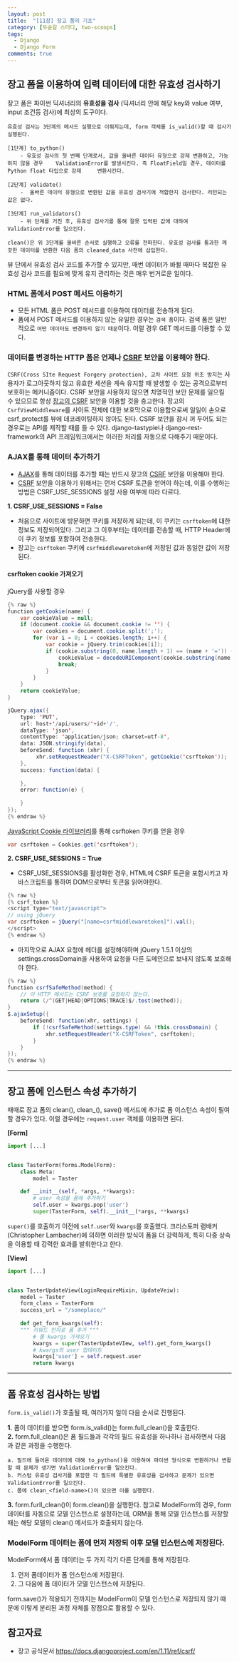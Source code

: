 ```yaml
---
layout: post
title:  "[11장] 장고 폼의 기초"
category: [두숟갈 스터디, two-scoops]
tags:
  - Django
  - Django Form
comments: true
---
```


## 장고 폼을 이용하여 입력 데이터에 대한 유효성 검사하기
장고 폼은 파이썬 딕셔너리의 **유효성을 검사** (딕셔너리 안에 해당 key와 value 여부, input 조건등 검사)에 최상의 도구이다.

```docker
유효성 검사는 3단계의 메서드 실행으로 이뤄지는데, form 객체를 is_valid()할 때 검사가 실행된다.

[1단계] to_python()
	- 유효성 검사의 첫 번째 단계로서, 값을 올바른 데이터 유형으로 강제 변환하고, 가능하지 않을 경우 	ValidationError를 발생시킨다. 즉 FloatField일 경우, 데이터를 Python float 타입으로 강제 	변환시킨다.

[2단계] validate()
	-  올바른 데이터 유형으로 변환된 값을 유효성 검사기에 적합한지 검사한다. 리턴되는 값은 없다.

[3단계] run_validators()
	- 위 단계를 거친 후, 유효성 검사기를 통해 잘못 입력된 값에 대하여 ValidationError를 일으킨다.

clean()은 위 3단계를 올바른 순서로 실행하고 오류를 전파한다. 유효성 검사를 통과한 깨끗한 데이터를 반환한 다음 폼의 cleaned_data 사전에 삽입한다.
```
 
뷰 단에서 유효성 검사 코드를 추가할 수 있지만, 매번 데이터가 바뀔 때마다 복잡한 유효성 검사 코드를 필요에 맞게 유지 관리하는 것은 매우 번거로운 일이다.

### HTML 폼에서 POST 메서드 이용하기
- 모든 HTML 폼은 POST 메서드를 이용하여 데이터를 전송하게 된다.
- 폼에서 POST 메서드를 이용하지 않는 유일한 경우는 `검색 폼`이다. 검색 폼은 일반적으로 `어떤 데이터도 변경하지 않기 때문`이다. 이럴 경우 GET 메서드를 이용할 수 있다.

### 데이터를 변경하는 HTTP 폼은 언제나 [CSRF]() 보안을 이용해야 한다.
`CSRF(Cross SIte Request Forgery protection), 교차 사이트 요청 위조 방지`는 사용자가 로그아웃하지 않고 유효한 세션을 계속 유지할 때 발생할 수 있는 공격으로부터 보호하는 메커니즘이다. 
CSRF 보안을 사용하지 않으면 치명적인 보안 문제를 일으킬 수 있으므로 항상 [장고의 CSRF](https://docs.djangoproject.com/en/1.11/ref/csrf/) 보안을 이용할 것을 충고한다.
장고의 `CsrfViewMiddleware`를 사이트 전체에 대한 보호막으로 이용함으로써 일일이 손으로 csrf_protect를 뷰에 데코레이팅하지 않아도 된다.
CSRF 보안을 잠시 꺼 두어도 되는 경우로는 API를 제작할 때를 들 수 있다. django-tastypie나 django-rest-framework의 API 프레임워크에서는 이러한 처리를 자동으로 다해주기 때문이다.

### AJAX를 통해 데이터 추가하기
- [AJAX]()를 통해 데이터를 추가할 때는 반드시 장고의 [CSRF]() 보안을 이용해야 한다.
- [CSRF]() 보안을 이용하기 위해서는 먼저 CSRF 토큰을 얻어야 하는데, 이를 수행하는 방법은 CSRF_USE_SESSIONS 설정 사용 여부에 따라 다르다.

**1. CSRF\_USE\_SESSIONS = False**

- 처음으로 사이트에 방문하면 쿠키를 저장하게 되는데, 이 쿠키는 `csrftoken`에 대한 정보도 저장되어있다. 그리고 그 이후부터는 데이터를 전송할 때, HTTP Header에 이 쿠키 정보를 포함하여 전송한다.
- 장고는 `csrftoken` 쿠키에 `csrfmiddlewaretoken`에 저장된 값과 동일한 값이 저장된다.

#### csrftoken cookie 가져오기 

jQuery를 사용할 경우

```java
{% raw %}
function getCookie(name) {
    var cookieValue = null;
    if (document.cookie && document.cookie != '') {
        var cookies = document.cookie.split(';');
        for (var i = 0; i < cookies.length; i++) {
            var cookie = jQuery.trim(cookies[i]);
            if (cookie.substring(0, name.length + 1) == (name + '=')) {
                cookieValue = decodeURIComponent(cookie.substring(name.length + 1));
                break;
            }
        }
    }
    return cookieValue;
}

jQuery.ajax({
    type: 'PUT',
    url: host+'/api/users/'+id+'/',
    dataType: 'json',
    contentType: 'application/json; charset=utf-8',
    data: JSON.stringify(data),
    beforeSend: function (xhr) {
         xhr.setRequestHeader("X-CSRFToken", getCookie('csrftoken'));
    },
    success: function(data) {
        
    },
    error: function(e) {
        
    }
});
{% endraw %}
```

[JavaScript Cookie 라이브러리](https://github.com/js-cookie/js-cookie/)를 통해 csrftoken 쿠키를 얻을 경우

```java
var csrftoken = Cookies.get('csrftoken');
```

**2. CSRF\_USE\_SESSIONS = True**

- CSRF_USE_SESSIONS를 활성화한 경우, HTML에 CSRF 토큰을 포함시키고 자바스크립트를 통하여 DOM으로부터 토큰을 읽어야한다.

```java
{% raw %}
{% csrf_token %}
<script type="text/javascript">
// using jQuery
var csrftoken = jQuery("[name=csrfmiddlewaretoken]").val();
</script>
{% endraw %}
```

- 마지막으로 AJAX 요청에 헤더를 설정해야하며 jQuery 1.5.1 이상의 settings.crossDomain을 사용하여 요청을 다른 도메인으로 보내지 않도록 보호해야 한다.

```java
{% raw %}
function csrfSafeMethod(method) {
    // 이 HTTP 메서드는 CSRF 보호를 요청하지 않는다.
    return (/^(GET|HEAD|OPTIONS|TRACE)$/.test(method));
}
$.ajaxSetup({
    beforeSend: function(xhr, settings) {
        if (!csrfSafeMethod(settings.type) && !this.crossDomain) {
            xhr.setRequestHeader("X-CSRFToken", csrftoken);
        }
    }
});
{% endraw %}
```

---

## 장고 폼에 인스턴스 속성 추가하기 
때때로 장고 폼의 clean(), clean_<field-name>(), save() 메서드에 추가로 폼 이스턴스 속성이 필여할 경우가 있다. 이럴 경우에는 `request.user` 객체를 이용하면 된다.

**[Form]**

```python
import [...]


class TasterForm(forms.ModelForm):
	class Meta:
		model = Taster
		
	def __init__(self, *args, **kwargs):
		# user 속성을 폼에 추가하기
		self.user = kwargs.pop('user')
		super(TasterForm, self).__init__(*args, **kwargs)
```

`super()`를 호출하기 이전에 `self.user`와 `kwargs`를 호출했다. 크리스토퍼 램배커(Christopher Lambacher)에 의하면 이러한 방식이 폼을 더 강력하게, 특히 다중 상속을 이용할 때 강력한 효과를 발휘한다고 한다.

**[View]**

```python
import [...]


class TasterUpdateView(LoginRequireMixin, UpdateVeiw):
	model = Taster
	form_class = TasterForm
	success_url = "/someplace/"
	
	def get_form_kwargs(self):
	""" 키워드 인자로 폼 추가 """
		# 폼 kwargs 가져오기
		kwargs = super(TasterUpdateVIew, self).get_form_kwargs()
		# kwargs의 user 업데이트
		kwargs['user'] = self.request.user
		return kwargs	
```

---

## 폼 유효성 검사하는 방법
`form.is_valid()`가 호출될 때, 여러가지 일이 다음 순서로 진행된다.

**1.** 폼이 데이터를 받으면 form.is\_valid()는 form.full_clean()을 호출한다. <br>
**2.** form.full\_clean()은 폼 필드들과 각각의 필드 유효성을 하나하나 검사하면서 다음과 같은 과정을 수행한다.

```docker
a. 필드에 들어온 데이터에 대해 to_python()을 이용하여 파이썬 형식으로 변환하거나 변활할 때 문제가 생기면 ValidationError를 일으킨다.
b. 커스텀 유효성 검사기를 포함한 각 필드에 특별한 유효성을 검사하고 문제가 있으면 ValidationError를 일으킨다.
c. 폼에 clean_<field-name>()이 있으면 이를 실행한다.
```

**3.** form.furll_clean()이 form.clean()을 실행한다. 참고로 ModelForm의 경우, form 데이터를 자동으로 모델 인스턴스로 설정하는데, ORM을 통해 모델 인스턴스를 저장할 때는 해당 모델의 clean() 메서드가 호출되지 않는다.

### ModelForm 데이터는 폼에 먼저 저장되 이후 모델 인스턴스에 저장된다.
ModelForm에서 폼 데이터는 두 가지 각기 다른 단계를 통해 저장된다.

1. 먼저 폼데이터가 폼 인스턴스에 저장된다.
2. 그 다음에 폼 데이터가 모델 인스턴스에 저장된다.

form.save()가 적용되기 전까지는 ModelForm이 모델 인스턴스로 저장되지 않기 때문에 이렇게 분리된 과정 자체를 장점으로 활용할 수 있다.

## 참고자료
- 장고 공식문서 https://docs.djangoproject.com/en/1.11/ref/csrf/